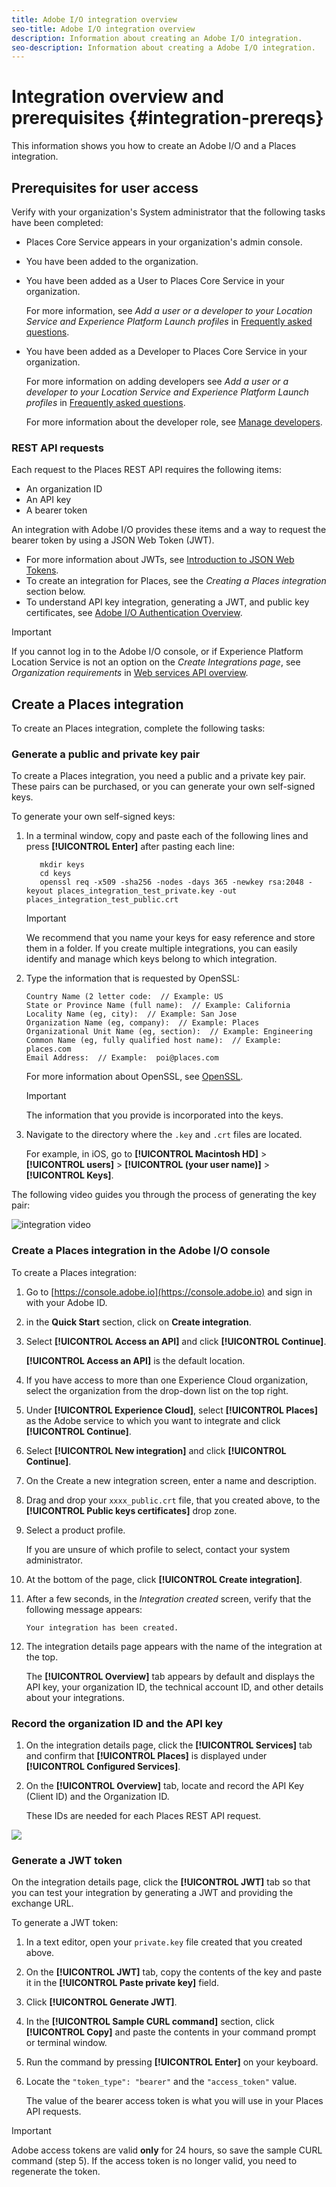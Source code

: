 ```yaml
---
title: Adobe I/O integration overview
seo-title: Adobe I/O integration overview
description: Information about creating an Adobe I/O integration.
seo-description: Information about creating a Adobe I/O integration.
---
```


# Integration overview and prerequisites {#integration-prereqs}

This information shows you how to create an Adobe I/O and a Places integration.

## Prerequisites for user access

Verify with your organization's System administrator that the following tasks have been completed:

* Places Core Service appears in your organization's admin console. 
* You have been added to the organization. 
* You have been added as a User to Places Core Service in your organization. 

  For more information, see *Add a user or a developer to your Location Service and Experience Platform Launch profiles* in [Frequently asked questions](/help/places-faqs.md).

* You have been added as a Developer to Places Core Service in your organization.  

  For more information on adding developers see *Add a user or a developer to your Location Service and Experience Platform Launch profiles* in [Frequently asked questions](/help/places-faqs.md).

  For more information about the developer role, see [Manage developers](https://helpx.adobe.com/enterprise/using/manage-developers.html).

### REST API requests 

Each request to the Places REST API requires the following items:

* An organization ID
* An API key
* A bearer token

An integration with Adobe I/O provides these items and a way to request the bearer token by using a JSON Web Token (JWT). 

* For more information about JWTs, see [Introduction to JSON Web Tokens](https://jwt.io/introduction/).
* To create an integration for Places, see the *Creating a Places integration* section below.
* To understand API key integration, generating a JWT, and public key certificates, see [Adobe I/O Authentication Overview](https://www.adobe.io/apis/cloudplatform/console/authentication/gettingstarted.html).

>[!IMPORTANT]
>
>If you cannot log in to the Adobe I/O console, or if Experience Platform Location Service is not an option on the *Create Integrations page*, see *Organization requirements* in [Web services API overview](/help/web-service-api/places-web-services.md).

## Create a Places integration

To create an Places integration, complete the following tasks:

### Generate a public and private key pair

To create a Places integration, you need a public and a private key pair. These pairs can be purchased, or you can generate your own self-signed keys.

To generate your own self-signed keys:

1. In a terminal window, copy and paste each of the following lines and press **[!UICONTROL Enter]** after pasting each line:

   ```text
      mkdir keys
      cd keys
      openssl req -x509 -sha256 -nodes -days 365 -newkey rsa:2048 -keyout places_integration_test_private.key -out    places_integration_test_public.crt
   ```

   >[!IMPORTANT]
   >
   >We recommend that you name your keys for easy reference and store them in a folder. If you create multiple integrations, you can easily identify and manage which keys belong to which integration.

2. Type the information that is requested by OpenSSL:

   ```text
   Country Name (2 letter code:  // Example: US
   State or Province Name (full name):  // Example: California
   Locality Name (eg, city):  // Example: San Jose
   Organization Name (eg, company):  // Example: Places
   Organizational Unit Name (eg, section):  // Example: Engineering
   Common Name (eg, fully qualified host name):  // Example: places.com
   Email Address:  // Example:  poi@places.com
   ```

   For more information about OpenSSL, see [OpenSSL](https://www.openssl.org/).

    >[!IMPORTANT]
    >
    >The information that you provide is incorporated into the keys.

3. Navigate to the directory where the `.key` and `.crt` files are located. 

    For example, in iOS, go to **[!UICONTROL Macintosh HD]** > **[!UICONTROL users]** > **[!UICONTROL (your user name)]** > **[!UICONTROL Keys]**.

The following video guides you through the process of generating the key pair:

![integration video](/help/assets/places_integration_video.gif)

### Create a Places integration in the Adobe I/O console

To create a Places integration:

1. Go to [https://console.adobe.io](https://console.adobe.io) and sign in with your Adobe ID.
2. in the **Quick Start** section, click on **Create integration**.
3. Select **[!UICONTROL Access an API]** and click **[!UICONTROL Continue]**.

    **[!UICONTROL Access an API]** is the default location.

4. If you have access to more than one Experience Cloud organization, select the organization from the drop-down list on the top right.
5. Under **[!UICONTROL Experience Cloud]**, select **[!UICONTROL Places]** as the Adobe service to which you want to integrate and click **[!UICONTROL Continue]**.
6. Select **[!UICONTROL New integration]** and click **[!UICONTROL Continue]**.
7. On the Create a new integration screen, enter a name and description. 
8. Drag and drop your `xxxx_public.crt` file, that you created above, to the **[!UICONTROL Public keys certificates]** drop zone.
9. Select a product profile.

    If you are unsure of which profile to select, contact your system administrator.
10. At the bottom of the page, click **[!UICONTROL Create integration]**.
11. After a few seconds, in the *Integration created* screen, verify that the following message appears:

    `Your integration has been created.`

12. The integration details page appears with the name of the integration at the top.

    The **[!UICONTROL Overview]** tab appears by default and displays the API key, your organization ID, the technical account ID, and other details about your integrations.

### Record the organization ID and the API key

1. On the integration details page, click the **[!UICONTROL Services]** tab and confirm that **[!UICONTROL Places]** is displayed under **[!UICONTROL Configured Services]**.
2. On the **[!UICONTROL Overview]** tab, locate and record the API Key (Client ID) and the Organization ID.

   These IDs are needed for each Places REST API request.

![](/help/assets/places_orgid_api-key.png)

### Generate a JWT token

On the integration details page, click the **[!UICONTROL JWT]** tab so that you can test your integration by generating a JWT and providing the exchange URL.

To generate a JWT token:

1. In a text editor, open your `private.key` file created that you created above.
2. On the **[!UICONTROL JWT]** tab, copy the contents of the key and paste it in the **[!UICONTROL Paste private key]** field. 
3. Click **[!UICONTROL Generate JWT]**.
4. In the **[!UICONTROL Sample CURL command]** section, click **[!UICONTROL Copy]** and paste the contents in your command prompt or terminal window.
5. Run the command by pressing **[!UICONTROL Enter]** on your keyboard.
6. Locate the `"token_type": "bearer"` and the `"access_token"` value.  

    The value of the bearer access token is what you will use in your Places API requests.  

>[!IMPORTANT]
>
>Adobe access tokens are valid **only** for 24 hours, so save the sample CURL command (step 5). If the access token is no longer valid, you need to regenerate the token.